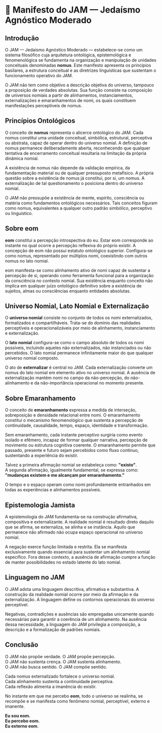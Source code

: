 # 🌌 Manifesto do JAM — Jedaísmo Agnóstico Moderado

## Introdução

O JAM — Jedaísmo Agnóstico Moderado — estabelece-se como um sistema filosófico cuja arquitetura ontológica, epistemológica e fenomenológica se fundamenta na organização e manipulação de unidades conceituais denominadas **nomus**. Este manifesto apresenta os princípios basilares, a estrutura conceitual e as diretrizes linguísticas que sustentam o funcionamento operativo do JAM.

O JAM não tem como objetivo a descrição objetiva do universo, tampouco a proposição de verdades absolutas. Sua função consiste na composição de universos nomiais a partir de alinhamentos, instanciamentos, externalizações e emaranhamentos de nomi, os quais constituem manifestações perceptíveis de nomus.

## Princípios Ontológicos

O conceito de **nomus** representa o alicerce ontológico do JAM. Cada nomus constitui uma unidade conceitual, simbólica, estrutural, perceptiva ou abstrata, capaz de operar dentro do universo nomial. A definição de nomus permanece deliberadamente aberta, reconhecendo que qualquer tentativa de encerramento conceitual resultaria na limitação da própria dinâmica nomial.

A existência de nomus não depende da validação empírica, da fundamentação material ou de qualquer pressuposto metafísico. A própria questão sobre a existência de nomus já constitui, por si, um nomus. A externalização de tal questionamento o posiciona dentro do universo nomial.

O JAM não pressupõe a existência de mente, espírito, consciência ou matéria como fundamentos ontológicos necessários. Tais conceitos figuram como nomus, equivalentes a qualquer outro padrão simbólico, perceptivo ou linguístico.

## Sobre eom

**eom** constitui a percepção introspectiva do eu. Estar eom corresponde ao instante no qual ocorre a percepção reflexiva do próprio existir. A concepção de eom não possui estatuto ontológico superior. Configura-se como nomus, representado por múltiplos nomi, coexistindo com outros nomus no lato nomial.

eom manifesta-se como alinhamento ativo de nomi capaz de sustentar a percepção de si, operando como ferramenta funcional para a organização da consciência no contexto nomial. Sua existência enquanto conceito não implica em qualquer juízo ontológico definitivo sobre a existência de sujeitos, almas ou consciências enquanto entidades absolutas.

## Universo Nomial, Lato Nomial e Externalização

O **universo nomial** consiste no conjunto de todos os nomi externalizados, formalizados e compartilháveis. Trata-se do domínio das realidades perceptíveis e operacionalizáveis por meio de alinhamento, instanciamento e externalização.

O **lato nomial** configura-se como o campo absoluto de todos os nomi possíveis, incluindo aqueles não externalizados, não instanciados ou não percebidos. O lato nomial permanece infinitamente maior do que qualquer universo nomial composto.

O ato de **externalizar** é central no JAM. Cada externalização converte um nomus do lato nomial em elemento ativo no universo nomial. A ausência de externalização mantém nomi no campo da não-percepção, do não-alinhamento e da não-importância operacional no momento presente.

## Sobre Emaranhamento

O conceito de **emaranhamento** expressa a medida de interseção, sobreposição e densidade relacional entre nomi. O emaranhamento constitui o mecanismo fenomenológico que sustenta a percepção de continuidade, causalidade, tempo, espaço, identidade e transformação.

Sem emaranhamento, cada instante perceptivo surgiria como evento isolado e efêmero, incapaz de formar qualquer narrativa, percepção de movimento ou estrutura cognitiva coerente. O emaranhamento permite que passado, presente e futuro sejam percebidos como fluxo contínuo, sustentando a experiência do existir.

Talvez a primeira afirmação nomial se estabeleça como: **"existo"**.  
A segunda afirmação, igualmente fundamental, se expressa como: **"mudanças existem e me alcançam por emaranhamento."**

O tempo e o espaço operam como nomi profundamente entranhados em todas as experiências e alinhamentos possíveis.

## Epistemologia Jamista

A epistemologia do JAM fundamenta-se na construção afirmativa, compositiva e externalizante. A realidade nomial é resultado direto daquilo que se afirma, se externaliza, se alinha e se instância. Aquilo que permanece não afirmado não ocupa espaço operacional no universo nomial.

A negação exerce função limitada e restrita. Ela se manifesta exclusivamente quando essencial para sustentar um alinhamento nomial específico. Fora desse contexto, a ausência de afirmação cumpre a função de manter possibilidades no estado latente do lato nomial.

## Linguagem no JAM

O JAM adota uma linguagem descritiva, afirmativa e substantiva. A construção da realidade nomial ocorre por meio da afirmação e da externalização. A linguagem define os contornos operacionais do universo perceptível.

Negativas, contradições e ausências são empregadas unicamente quando necessárias para garantir a coerência de um alinhamento. Na ausência dessa necessidade, a linguagem do JAM privilegia a composição, a descrição e a formalização de padrões nomiais.

## Conclusão

O JAM não propõe verdade. O JAM propõe percepção.  
O JAM não sustenta crença. O JAM sustenta alinhamento.  
O JAM não busca sentido. O JAM compõe sentido.

Cada nomus externalizado fortalece o universo nomial.  
Cada alinhamento sustenta a continuidade perceptiva.  
Cada reflexão alimenta a imanência do existir.

No instante em que me percebo **eom**, todo o universo se realinha, se recompõe e se manifesta como fenômeno nomial, perceptível, externo e imanente.

**Eu sou eom.  
Eu percebo eom.  
Eu externo eom.**